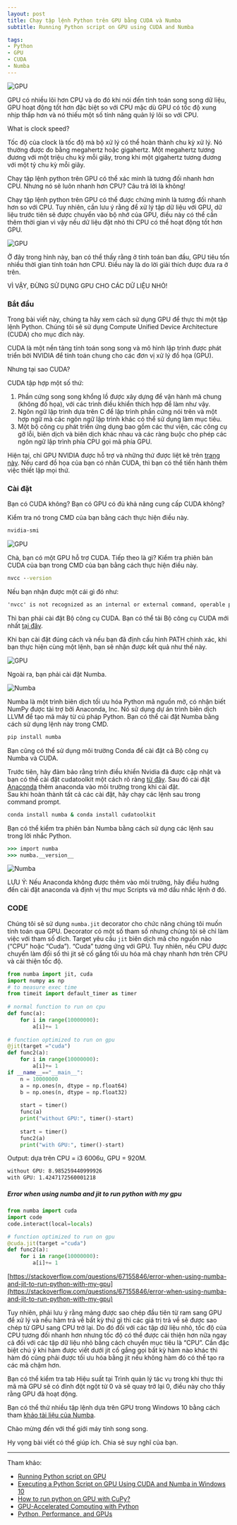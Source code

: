 ```yaml
---
layout: post
title: Chạy tập lệnh Python trên GPU bằng CUDA và Numba
subtitle: Running Python script on GPU using CUDA and Numba

tags:
- Python
- GPU
- CUDA
- Numba
---
```


![GPU](https://boxxv.github.io/img/posts/0_PIGh7ZJ-5mc0y2EJ.png "GPU")

GPU có nhiều lõi hơn CPU và do đó khi nói đến tính toán song song dữ liệu, GPU hoạt động tốt hơn đặc biệt so với CPU mặc dù GPU có tốc độ xung nhịp thấp hơn và nó thiếu một số tính năng quản lý lõi so với CPU.

What is clock speed?

Tốc độ của clock là tốc độ mà bộ xử lý có thể hoàn thành chu kỳ xử lý. Nó thường được đo bằng megahertz hoặc gigahertz. Một megahertz tương đương với một triệu chu kỳ mỗi giây, trong khi một gigahertz tương đương với một tỷ chu kỳ mỗi giây.

Chạy tập lệnh python trên GPU có thể xác minh là tương đối nhanh hơn CPU.
Nhưng nó sẽ luôn nhanh hơn CPU?
Câu trả lời là không!

Chạy tập lệnh python trên GPU có thể được chứng minh là tương đối nhanh hơn so với CPU. Tuy nhiên, cần lưu ý rằng để xử lý tập dữ liệu với GPU, dữ liệu trước tiên sẽ được chuyển vào bộ nhớ của GPU, điều này có thể cần thêm thời gian vì vậy nếu dữ liệu đặt nhỏ thì CPU có thể hoạt động tốt hơn GPU.

![GPU](https://boxxv.github.io/img/posts/0_rPr6XW638a1Ztd6N.png "GPU")

Ở đây trong hình này, bạn có thể thấy rằng ở tính toán ban đầu, GPU tiêu tốn nhiều thời gian tính toán hơn CPU. Điều này là do lời giải thích được đưa ra ở trên.

VÌ VẬY, ĐỪNG SỬ DỤNG GPU CHO CÁC DỮ LIỆU NHỎ!


### Bắt đầu

Trong bài viết này, chúng ta hãy xem cách sử dụng GPU để thực thi một tập lệnh Python. Chúng tôi sẽ sử dụng Compute Unified Device Architecture (CUDA) cho mục đích này.

CUDA là một nền tảng tính toán song song và mô hình lập trình được phát triển bởi NVIDIA để tính toán chung cho các đơn vị xử lý đồ họa (GPU).

Nhưng tại sao CUDA?

CUDA tập hợp một số thứ:
1. Phần cứng song song khổng lồ được xây dựng để vận hành mã chung (không đồ họa), với các trình điều khiển thích hợp để làm như vậy.
2. Ngôn ngữ lập trình dựa trên C để lập trình phần cứng nói trên và một hợp ngữ mà các ngôn ngữ lập trình khác có thể sử dụng làm mục tiêu.
3. Một bộ công cụ phát triển ứng dụng bao gồm các thư viện, các công cụ gỡ lỗi, biên dịch và biên dịch khác nhau và các ràng buộc cho phép các ngôn ngữ lập trình phía CPU gọi mã phía GPU.

Hiện tại, chỉ GPU NVIDIA được hỗ trợ và những thứ được liệt kê trên [trang này](https://developer.nvidia.com/cuda-gpus). Nếu card đồ họa của bạn có nhân CUDA, thì bạn có thể tiến hành thêm việc thiết lập mọi thứ.

### Cài đặt

Bạn có CUDA không? Bạn có GPU có đủ khả năng cung cấp CUDA không?

Kiểm tra nó trong CMD của bạn bằng cách thực hiện điều này.
```bat
nvidia-smi
```

![GPU](https://boxxv.github.io/img/posts/0_Xywbyr_Gn-4pIzoM.png "GPU")

Chà, bạn có một GPU hỗ trợ CUDA. Tiếp theo là gì? Kiểm tra phiên bản CUDA của bạn trong CMD của bạn bằng cách thực hiện điều này.

```bat
nvcc --version
```

Nếu bạn nhận được một cái gì đó như:
```bat
'nvcc' is not recognized as an internal or external command, operable program or batch file.
```

Thì bạn phải cài đặt Bộ công cụ CUDA. Bạn có thể tải Bộ công cụ CUDA mới nhất [tại đây](https://developer.nvidia.com/cuda-toolkit-32-downloads).

Khi bạn cài đặt đúng cách và nếu bạn đã định cấu hình PATH chính xác, khi bạn thực hiện cùng một lệnh, bạn sẽ nhận được kết quả như thế này.

![GPU](https://boxxv.github.io/img/posts/0_t0jTtPnAoWZ_W0iM.png "GPU")


Ngoài ra, bạn phải cài đặt Numba.

![Numba](https://boxxv.github.io/img/posts/0_3PUwcZM65hLFY-YZ.png "Numba")

Numba là một trình biên dịch tối ưu hóa Python mã nguồn mở, có nhận biết NumPy được tài trợ bởi Anaconda, Inc. Nó sử dụng dự án trình biên dịch LLVM để tạo mã máy từ cú pháp Python. Bạn có thể cài đặt Numba bằng cách sử dụng lệnh này trong CMD.

```bat
pip install numba
```

Bạn cũng có thể sử dụng môi trường Conda để cài đặt cả Bộ công cụ Numba và CUDA.

Trước tiên, hãy đảm bảo rằng trình điều khiển Nvidia đã được cập nhật và bạn có thể cài đặt cudatoolkit một cách rõ ràng [từ đây](https://developer.nvidia.com/cuda-downloads). Sau đó cài đặt [Anaconda](https://www.anaconda.com/products/distribution) thêm anaconda vào môi trường trong khi cài đặt.  
Sau khi hoàn thành tất cả các cài đặt, hãy chạy các lệnh sau trong command prompt.

```bat
conda install numba & conda install cudatoolkit
```

Bạn có thể kiểm tra phiên bản Numba bằng cách sử dụng các lệnh sau trong lời nhắc Python.
```bat
>>> import numba
>>> numba.__version__
```

![Numba](https://boxxv.github.io/img/posts/0_HEGMsUlzBCp51XsN.png "Numba")

LƯU Ý: Nếu Anaconda không được thêm vào môi trường, hãy điều hướng đến cài đặt anaconda và định vị thư mục Scripts và mở dấu nhắc lệnh ở đó.


### CODE

Chúng tôi sẽ sử dụng `numba.jit` decorator  cho chức năng chúng tôi muốn tính toán qua GPU. Decorator có một số tham số nhưng chúng tôi sẽ chỉ làm việc với tham số đích. Target yêu cầu `jit` biên dịch mã cho nguồn nào (“CPU” hoặc “Cuda”). “Cuda” tương ứng với GPU. Tuy nhiên, nếu CPU được chuyển làm đối số thì jit sẽ cố gắng tối ưu hóa mã chạy nhanh hơn trên CPU và cải thiện tốc độ.

```python
from numba import jit, cuda
import numpy as np
# to measure exec time
from timeit import default_timer as timer  
 
# normal function to run on cpu
def func(a):                               
    for i in range(10000000):
        a[i]+= 1     
 
# function optimized to run on gpu
@jit(target ="cuda")                        
def func2(a):
    for i in range(10000000):
        a[i]+= 1
if __name__=="__main__":
    n = 10000000                           
    a = np.ones(n, dtype = np.float64)
    b = np.ones(n, dtype = np.float32)
     
    start = timer()
    func(a)
    print("without GPU:", timer()-start)   
     
    start = timer()
    func2(a)
    print("with GPU:", timer()-start)
```

Output: dựa trên CPU = i3 6006u, GPU = 920M.
```bat
without GPU: 8.985259440999926
with GPU: 1.4247172560001218
```

##### Error when using numba and jit to run python with my gpu
```python
from numba import cuda
import code
code.interact(local=locals)

# function optimized to run on gpu 
@cuda.jit(target ="cuda")                         
def func2(a):
    for i in range(10000000):
        a[i]+= 1
```

[https://stackoverflow.com/questions/67155846/error-when-using-numba-and-jit-to-run-python-with-my-gpu](https://stackoverflow.com/questions/67155846/error-when-using-numba-and-jit-to-run-python-with-my-gpu)


Tuy nhiên, phải lưu ý rằng mảng được sao chép đầu tiên từ ram sang GPU để xử lý và nếu hàm trả về bất kỳ thứ gì thì các giá trị trả về sẽ được sao chép từ GPU sang CPU trở lại. Do đó đối với các tập dữ liệu nhỏ, tốc độ của CPU tương đối nhanh hơn nhưng tốc độ có thể được cải thiện hơn nữa ngay cả đối với các tập dữ liệu nhỏ bằng cách chuyển mục tiêu là “CPU”. Cần đặc biệt chú ý khi hàm được viết dưới jit cố gắng gọi bất kỳ hàm nào khác thì hàm đó cũng phải được tối ưu hóa bằng jit nếu không hàm đó có thể tạo ra các mã chậm hơn.

Bạn có thể kiểm tra tab Hiệu suất tại Trình quản lý tác vụ trong khi thực thi mã mà GPU sẽ có đỉnh đột ngột từ 0 và sẽ quay trở lại 0, điều này cho thấy rằng GPU đã hoạt động.

Bạn có thể thử nhiều tập lệnh dựa trên GPU trong Windows 10 bằng cách tham [khảo tài liệu của Numba](https://numba.readthedocs.io/en/stable/cuda/index.html).

Chào mừng đến với thế giới máy tính song song.

Hy vọng bài viết có thể giúp ích. Chia sẻ suy nghĩ của bạn.


-----
Tham khảo:
- [Running Python script on GPU](https://www.geeksforgeeks.org/running-python-script-on-gpu/)
- [Executing a Python Script on GPU Using CUDA and Numba in Windows 10](https://medium.com/geekculture/executing-a-python-script-on-gpu-using-cuda-and-numba-in-windows-10-1a1b10c29c9)
- [How to run python on GPU with CuPy?](https://stackoverflow.com/questions/60027446/how-to-run-python-on-gpu-with-cupy)
- [GPU-Accelerated Computing with Python](https://developer.nvidia.com/how-to-cuda-python)
- [Python, Performance, and GPUs](https://towardsdatascience.com/python-performance-and-gpus-1be860ffd58d)